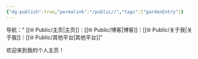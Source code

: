 ```yaml
---
{"dg-publish":true,"permalink":"/public//","tags":["gardenEntry"]}
---
```




导航：" [[🌐  Public/主页\|主页]]｜[[🌐  Public/博客\|博客]]｜[[🌐  Public/关于我\|关于我]]｜[[🌐  Public/其他平台\|其他平台]]"


欢迎来到我的个人主页！

